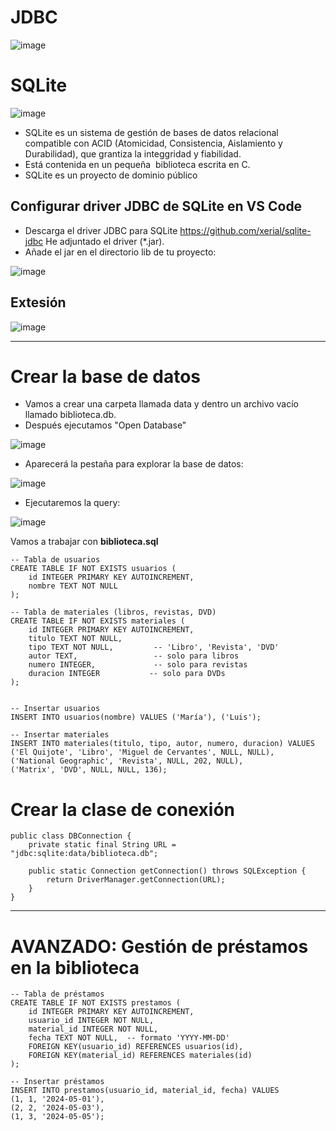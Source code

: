 # JDBC

![image](https://github.com/user-attachments/assets/133f43ff-3227-462e-aaf8-1d4bdb68a649)

# SQLite

![image](https://github.com/user-attachments/assets/7129481a-206e-4596-9a05-65edbf527c9d)

- SQLite es un sistema de gestión de bases de datos relacional compatible con ACID (Atomicidad, Consistencia, Aislamiento y Durabilidad), que grantiza la integgridad y fiabilidad. 
- Está contenida en un pequeña ​ biblioteca escrita en C. 
- SQLite es un proyecto de dominio público​ 

## Configurar driver JDBC de SQLite en VS Code

- Descarga el driver JDBC para SQLite https://github.com/xerial/sqlite-jdbc He adjuntado el driver (*.jar).
- Añade el jar en el directorio lib de tu proyecto:

![image](https://github.com/user-attachments/assets/7fd36741-bfaf-4cd7-9897-9e948d58cbc7)


## Extesión 

![image](https://github.com/user-attachments/assets/2b0e8e39-025f-48ad-8721-50e3d5a379ae)

___

# Crear la base de datos

- Vamos a crear una carpeta llamada data y dentro un archivo vacío llamado biblioteca.db.
- Después ejecutamos "Open Database"

![image](https://github.com/user-attachments/assets/3a39fbeb-5459-43f3-85a4-fbbbcc53be5c)

- Aparecerá la pestaña para explorar la base de datos:

![image](https://github.com/user-attachments/assets/e1250a11-8311-4a62-91e8-05d658a7e69c)

- Ejecutaremos la query:

![image](https://github.com/user-attachments/assets/39597c81-dcff-4bf5-a589-42e2fc79b6a2)



Vamos a trabajar con **biblioteca.sql**

```
-- Tabla de usuarios
CREATE TABLE IF NOT EXISTS usuarios (
    id INTEGER PRIMARY KEY AUTOINCREMENT,
    nombre TEXT NOT NULL
);

-- Tabla de materiales (libros, revistas, DVD)
CREATE TABLE IF NOT EXISTS materiales (
    id INTEGER PRIMARY KEY AUTOINCREMENT,
    titulo TEXT NOT NULL,
    tipo TEXT NOT NULL,         -- 'Libro', 'Revista', 'DVD'
    autor TEXT,                 -- solo para libros
    numero INTEGER,             -- solo para revistas
    duracion INTEGER           -- solo para DVDs
);


-- Insertar usuarios
INSERT INTO usuarios(nombre) VALUES ('María'), ('Luis');

-- Insertar materiales
INSERT INTO materiales(titulo, tipo, autor, numero, duracion) VALUES
('El Quijote', 'Libro', 'Miguel de Cervantes', NULL, NULL),
('National Geographic', 'Revista', NULL, 202, NULL),
('Matrix', 'DVD', NULL, NULL, 136);

```

# Crear la clase de conexión

```
public class DBConnection {
    private static final String URL = "jdbc:sqlite:data/biblioteca.db";

    public static Connection getConnection() throws SQLException {
        return DriverManager.getConnection(URL);
    }
}
```

___ 

# AVANZADO: Gestión de préstamos en la biblioteca

```
-- Tabla de préstamos
CREATE TABLE IF NOT EXISTS prestamos (
    id INTEGER PRIMARY KEY AUTOINCREMENT,
    usuario_id INTEGER NOT NULL,
    material_id INTEGER NOT NULL,
    fecha TEXT NOT NULL,  -- formato 'YYYY-MM-DD'
    FOREIGN KEY(usuario_id) REFERENCES usuarios(id),
    FOREIGN KEY(material_id) REFERENCES materiales(id)
);

-- Insertar préstamos
INSERT INTO prestamos(usuario_id, material_id, fecha) VALUES
(1, 1, '2024-05-01'),
(2, 2, '2024-05-03'),
(1, 3, '2024-05-05');
```


